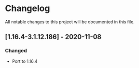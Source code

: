 # Changelog
All notable changes to this project will be documented in this file.

## [1.16.4-3.1.12.186] - 2020-11-08
### Changed
 - Port to 1.16.4